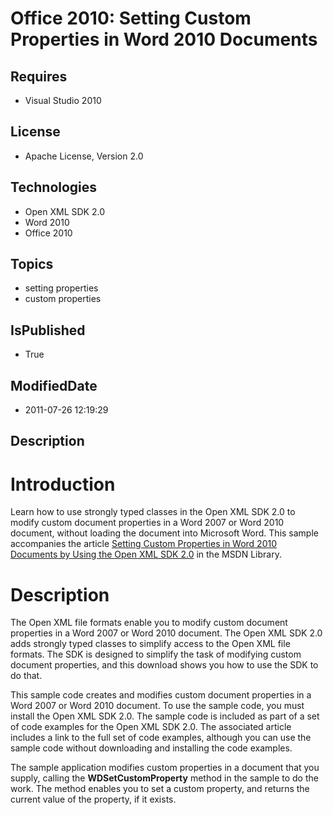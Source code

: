 # Office 2010: Setting Custom Properties in Word 2010 Documents
## Requires
* Visual Studio 2010
## License
* Apache License, Version 2.0
## Technologies
* Open XML SDK 2.0
* Word 2010
* Office 2010
## Topics
* setting properties
* custom properties
## IsPublished
* True
## ModifiedDate
* 2011-07-26 12:19:29
## Description

<h1><strong>Introduction</strong></h1>
<p>Learn how to use strongly typed classes in the Open XML SDK 2.0 to modify custom document properties in a Word 2007 or Word 2010 document, without loading the document into Microsoft Word. This sample accompanies the article
<a href="http://msdn.microsoft.com/en-us/library/ff936167.aspx">Setting Custom Properties in Word 2010 Documents by Using the Open XML SDK 2.0</a> in the MSDN Library.</p>
<h1><strong>Description</strong></h1>
<p>The Open XML file formats enable you to modify custom document properties in a Word 2007 or Word 2010 document. The Open XML SDK 2.0 adds strongly typed classes to simplify access to the Open XML file formats. The SDK is designed to simplify the task of
 modifying custom document properties, and this download shows you how to use the SDK to do that.</p>
<p>This sample code creates and modifies custom document properties in a Word 2007 or Word 2010 document. To use the sample code, you must install the Open XML SDK 2.0. The sample code is included as part of a set of code examples for the Open XML SDK 2.0.
 The associated article includes a link to the full set of code examples, although you can use the sample code without downloading and installing the code examples.</p>
<p>The sample application modifies custom properties in a document that you supply, calling the
<strong>WDSetCustomProperty</strong> method in the sample to do the work. The method enables you to set a custom property, and returns the current value of the property, if it exists.</p>
